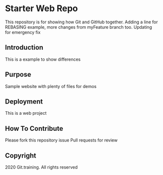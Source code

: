 # Starter Web Repo

This repository is for showing how Git and GitHub together.
Adding a line for REBASING example, more changes from myFeature branch too.
Updating for emergency fix

## Introduction

This is a example to show differences

## Purpose

Sample website with plenty of files for demos

## Deployment

This is a web project

## How To Contribute

Please fork this repository issue Pull requests for review

## Copyright

2020 Git.training. All rights reserved

